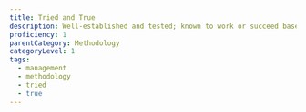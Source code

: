 ```yaml
---
title: Tried and True
description: Well-established and tested; known to work or succeed based on extensive experience.
proficiency: 1
parentCategory: Methodology 
categoryLevel: 1
tags:
  - management
  - methodology
  - tried
  - true
---
```

